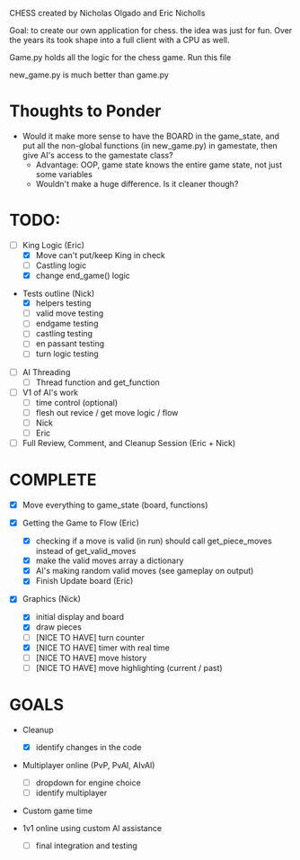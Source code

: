 CHESS
created by Nicholas Olgado and Eric Nicholls

Goal: to create our own application for chess. the idea was just for fun. Over the years its took shape into a full client with a CPU as well.

Game.py holds all the logic for the chess game. Run this file

new_game.py is much better than game.py

# Thoughts to Ponder

- Would it make more sense to have the BOARD in the game_state, and put all the non-global functions (in new_game.py) in gamestate, then give AI's access to the gamestate class?
    - Advantage: OOP, game state knows the entire game state, not just some variables
    - Wouldn't make a huge difference. Is it cleaner though?


# TODO:

- [ ] King Logic (Eric)
    - [x] Move can't put/keep King in check
    - [ ] Castling logic
	- [x] change end_game() logic

- Tests outline (Nick)
    - [x] helpers testing
    - [ ] valid move testing
    - [ ] endgame testing
    - [ ] castling testing
    - [ ] en passant testing
    - [ ] turn logic testing

- [ ] AI Threading
    - [ ] Thread function and get_function

- [ ] V1 of AI's work
    - [ ] time control (optional)
    - [ ] flesh out revice / get move logic / flow
    - [ ] Nick
    - [ ] Eric

- [ ] Full Review, Comment, and Cleanup Session (Eric + Nick)

# COMPLETE

- [x] Move everything to game_state (board, functions)

- [X] Getting the Game to Flow (Eric)
	- [X] checking if a move is valid (in run) should call get_piece_moves instead of get_valid_moves
	- [X] make the valid moves array a dictionary
    - [X] AI's making random valid moves (see gameplay on output)
    - [X] Finish Update board (Eric)

- [x] Graphics (Nick)
    - [x] initial display and board
    - [x] draw pieces
    - [ ] [NICE TO HAVE] turn counter
    - [x] [NICE TO HAVE] timer with real time
    - [ ] [NICE TO HAVE] move history
    - [ ] [NICE TO HAVE] move highlighting (current / past)

# GOALS

- Cleanup
    - [x] identify changes in the code

- Multiplayer online (PvP, PvAI, AIvAI)
    - [ ] dropdown for engine choice
    - [ ] identify multiplayer

- Custom game time

- 1v1 online using custom AI assistance
    - [ ] final integration and testing

